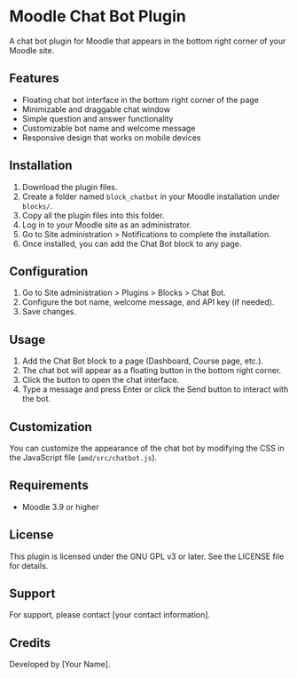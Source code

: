 # Moodle Chat Bot Plugin

A chat bot plugin for Moodle that appears in the bottom right corner of your Moodle site.

## Features

- Floating chat bot interface in the bottom right corner of the page
- Minimizable and draggable chat window
- Simple question and answer functionality
- Customizable bot name and welcome message
- Responsive design that works on mobile devices

## Installation

1. Download the plugin files.
2. Create a folder named `block_chatbot` in your Moodle installation under `blocks/`.
3. Copy all the plugin files into this folder.
4. Log in to your Moodle site as an administrator.
5. Go to Site administration > Notifications to complete the installation.
6. Once installed, you can add the Chat Bot block to any page.

## Configuration

1. Go to Site administration > Plugins > Blocks > Chat Bot.
2. Configure the bot name, welcome message, and API key (if needed).
3. Save changes.

## Usage

1. Add the Chat Bot block to a page (Dashboard, Course page, etc.).
2. The chat bot will appear as a floating button in the bottom right corner.
3. Click the button to open the chat interface.
4. Type a message and press Enter or click the Send button to interact with the bot.

## Customization

You can customize the appearance of the chat bot by modifying the CSS in the JavaScript file (`amd/src/chatbot.js`).

## Requirements

- Moodle 3.9 or higher

## License

This plugin is licensed under the GNU GPL v3 or later. See the LICENSE file for details.

## Support

For support, please contact [your contact information].

## Credits

Developed by [Your Name].

